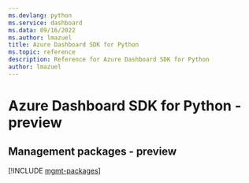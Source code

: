 ```yaml
---
ms.devlang: python
ms.service: dashboard
ms.data: 09/16/2022
ms.author: lmazuel
title: Azure Dashboard SDK for Python
ms.topic: reference
description: Reference for Azure Dashboard SDK for Python
author: lmazuel
---
```

# Azure Dashboard SDK for Python - preview

## Management packages - preview
[!INCLUDE [mgmt-packages](dashboard-mgmt-index.md)]